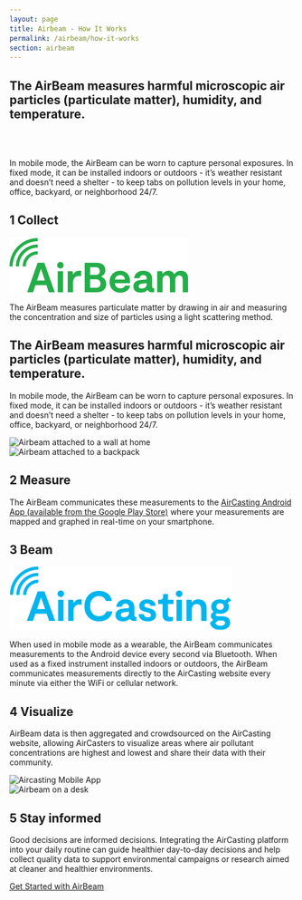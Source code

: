 ```yaml
---
layout: page
title: Airbeam - How It Works
permalink: /airbeam/how-it-works
section: airbeam
---
```


<section class="panel arc-background arc-background--right-teal-light arc-background--how-it-works">
  <div class="split--50 split--padding-right split--order-secondary">
    <h1 class="heading heading--large u--gray-text u--mobile-hidden">
      The AirBeam measures harmful microscopic air particles (particulate matter), humidity, and temperature.
    </h1>
    <br>
    <br>
    <p class="p--body u--mobile-hidden">
      In mobile mode, the AirBeam can be worn to capture personal exposures.  In fixed mode, it can be installed indoors or outdoors - it’s weather resistant and doesn’t need a shelter - to keep tabs on pollution levels in your home, office, backyard, or neighborhood 24/7.
    </p>
    <article class="container--narrow u--margin-top-huge">
      <h2 class="heading heading--medium">
        <span class="heading--underlined">1</span>
        <span class="heading--capitilized">Collect</span>
      </h2>
      <img class="logo logo--body" alt="Airbeam logo" src="/assets/img/svg/Airbeam-Logo-Body.svg" />
      <p class="p--body">
        The AirBeam measures particulate matter by drawing in air and measuring the concentration and size of particles using a light scattering method.
      </p>
    </article>

  </div>

  <div class="split--50 u--align-right">
    <h1 class="heading heading--large u--gray-text page-title u--tablet-hidden">
      The AirBeam measures harmful microscopic air particles (particulate matter), humidity, and temperature.
    </h1>
    <p class="p--body u--tablet-hidden">
      In mobile mode, the AirBeam can be worn to capture personal exposures.  In fixed mode, it can be installed indoors or outdoors - it’s weather resistant and doesn’t need a shelter - to keep tabs on pollution levels in your home, office, backyard, or neighborhood 24/7.
    </p>
    <img
      srcset="/assets/img/pages/how-it-works/airbeam-on-wall.jpg?nf_resize=fit&w=720 480w,
              /assets/img/pages/how-it-works/airbeam-on-wall.jpg 767w,
              /assets/img/pages/how-it-works/airbeam-on-wall.jpg?nf_resize=fit&w=600 1024w,
              /assets/img/pages/how-it-works/airbeam-on-wall.jpg"
      alt="Airbeam attached to a wall at home"
      class="img img--fade-in"
    />
  </div>
</section>

<section class="panel">
  <div class="split--50 split--padding-right">
    <img
      srcset="/assets/img/pages/how-it-works/airbeam.jpg?nf_resize=fit&w=720 480w,
              /assets/img/pages/how-it-works/airbeam.jpg 767w,
              /assets/img/pages/how-it-works/airbeam.jpg?nf_resize=fit&w=600 1024w,
              /assets/img/pages/how-it-works/airbeam.jpg"
      alt="Airbeam attached to a backpack"
      class="img img--margin-top img--fade-in"
    />
  </div>

  <div class="split--50">
    <article class="container--narrow container--centered">
      <h2 class="heading heading--medium">
        <span class="heading--underlined">2</span>
        <span class="heading--capitilized">Measure</span>
      </h2>
      <p class="p--body">
        The AirBeam communicates these measurements to the <a href="https://play.google.com/store/apps/details?id=pl.llp.aircasting&hl=en_US">AirCasting Android App (available from the Google Play Store)</a> where your measurements are mapped and graphed in real-time on your smartphone.
      </p>
    </article>
  </div>
</section>

<section class="panel">
  <div class="split--50 split--padding-right split--order-secondary">
    <article class="container--narrow">
      <h2 class="heading heading--medium">
        <span class="heading--underlined heading--underlined--ac">3</span>
        <span class="heading--capitilized">Beam</span>
      </h2>
      <img class="logo logo--body" alt="Aircasting logo" src="/assets/img/svg/Aircasting-Logo-Body.svg" />
      <p class="p--body">
        When used in mobile mode as a wearable, the AirBeam communicates measurements to the Android device every second via Bluetooth.  When used as a fixed instrument installed indoors or outdoors, the AirBeam communicates measurements directly to the AirCasting website every minute via either the WiFi or cellular network.
      </p>
    </article>
    <article class="container--narrow u--margin-top-big">
      <h2 class="heading heading--medium">
        <span class="heading--underlined heading--underlined--ac">4</span>
        <span class="heading--capitilized">Visualize</span>
      </h2>
      <p class="p--body">
        AirBeam data is then aggregated and crowdsourced on the AirCasting website, allowing AirCasters to visualize areas where air pollutant concentrations are highest and lowest and share their data with their community.
      </p>
    </article>
  </div>
  <div class="split--50">
    <img
      srcset="/assets/img/pages/how-it-works/app.png?nf_resize=fit&w=720 480w,
              /assets/img/pages/how-it-works/app.png 767w,
              /assets/img/pages/how-it-works/app.png?nf_resize=fit&w=600 1024w,
              /assets/img/pages/how-it-works/app.png"
      alt="Aircasting Mobile App"
      class="img img--margin-top img--fade-in"
    />
  </div>
</section>

<section class="panel">
  <div class="split--50 split--padding-right">
    <img
      srcset="/assets/img/pages/how-it-works/airbeam-on-desk.jpg?nf_resize=fit&w=720 480w,
              /assets/img/pages/how-it-works/airbeam-on-desk.jpg 767w,
              /assets/img/pages/how-it-works/airbeam-on-desk.jpg?nf_resize=fit&w=600 1024w,
              /assets/img/pages/how-it-works/airbeam-on-desk.jpg"
      alt="Airbeam on a desk"
      class="img img--fade-in"
    />
  </div>
  <div class="split--50">
    <article class="container--narrow container--centered">
      <h2 class="heading heading--medium">
        <span class="heading--underlined">5</span>
        <span class="heading--capitilized">Stay informed</span>
      </h2>
      <p class="p--body">
        Good decisions are informed decisions. Integrating the AirCasting platform into your daily routine can guide healthier day-to-day decisions and help collect quality data to support environmental campaigns or research aimed at cleaner and healthier environments.
      </p>
      <div class="u--align-center">
        <a href="/airbeam/buy-it-now" class="badge-link badge-link--hm">
          <span class="u--vertically-centered">Get Started with AirBeam</span>
        </a>
      </div>
    </article>
  </div>
</section>
